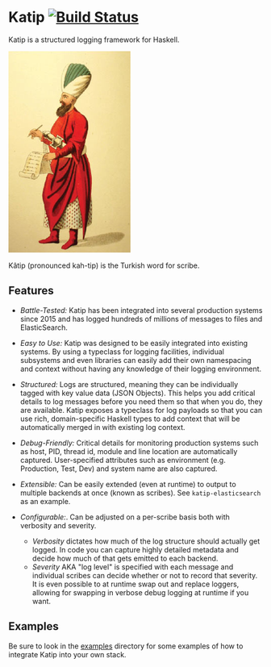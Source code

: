 # Katip [![Build Status](https://travis-ci.org/Soostone/katip.svg?branch=master)](https://travis-ci.org/Soostone/katip)

Katip is a structured logging framework for Haskell.

![Katip](./katip.jpg)

Kâtip (pronounced kah-tip) is the Turkish word for scribe.

## Features

* *Battle-Tested:* Katip has been integrated into several production
  systems since 2015 and has logged hundreds of millions of messages
  to files and ElasticSearch.

* *Easy to Use:* Katip was designed to be easily integrated into
  existing systems. By using a typeclass for logging facilities,
  individual subsystems and even libraries can easily add their own
  namespacing and context without having any knowledge of their
  logging environment.

* *Structured:* Logs are structured, meaning they can be individually
  tagged with key value data (JSON Objects). This helps you add
  critical details to log messages before you need them so that when
  you do, they are available. Katip exposes a typeclass for log
  payloads so that you can use rich, domain-specific Haskell types to
  add context that will be automatically merged in with existing log
  context.

* *Debug-Friendly:* Critical details for monitoring production systems
  such as host, PID, thread id, module and line location are
  automatically captured. User-specified attributes such as
  environment (e.g. Production, Test, Dev) and system name are also
  captured.

* *Extensible:* Can be easily extended (even at runtime) to output to
  multiple backends at once (known as scribes). See
  `katip-elasticsearch` as an example.

* *Configurable:*. Can be adjusted on a per-scribe basis both with
  verbosity and severity.

  * *Verbosity* dictates how much of the log structure should
  actually get logged. In code you can capture highly detailed
  metadata and decide how much of that gets emitted to each backend.
  * *Severity* AKA "log level" is specified with each message and
  individual scribes can decide whether or not to record that
  severity. It is even possible to at runtime swap out and replace
  loggers, allowing for swapping in verbose debug logging at runtime
  if you want.


## Examples
Be sure to look in the [examples](./examples) directory for some examples of how
to integrate Katip into your own stack.
